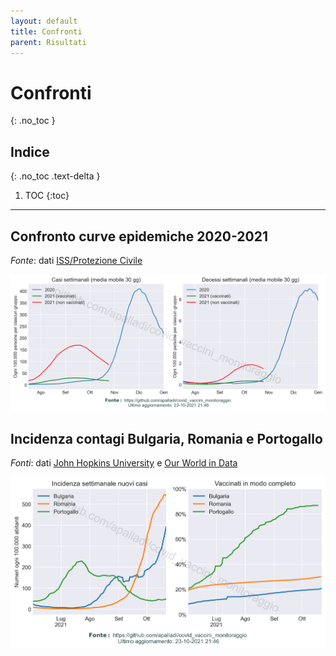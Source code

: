 ```yaml
---
layout: default
title: Confronti
parent: Risultati
---
```


# Confronti
{: .no_toc }

## Indice
{: .no_toc .text-delta }

1. TOC
{:toc}

---

## Confronto curve epidemiche 2020-2021
_Fonte_: dati [ISS/Protezione Civile](https://github.com/pcm-dpc/COVID-19/tree/master/dati-andamento-nazionale)

<img src="https://github.com/apalladi/covid_vaccini_monitoraggio/blob/main/risultati/confrontro_2020_2021.png?raw=true"/>


## Incidenza contagi Bulgaria, Romania e Portogallo
_Fonti_: dati [John Hopkins University](https://github.com/CSSEGISandData/COVID-19) e [Our World in Data](https://github.com/owid/covid-19-data)

<img src="https://github.com/apalladi/covid_vaccini_monitoraggio/blob/main/risultati/confronto_nazioni_epidemia-vaccino.png?raw=true"/>